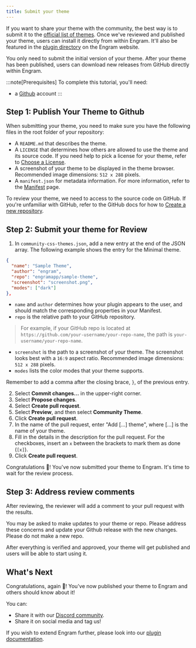 ```yaml
---
title: Submit your theme
---
```


If you want to share your theme with the community, the best way is to submit it to the [official list of themes](https://github.com/engramapp/releases/blob/main/community-css-themes.json). Once we've reviewed and published your theme, users can install it directly from within Engram. It'll also be featured in the [plugin directory]() on the Engram website.

You only need to submit the initial version of your theme. After your theme has been published, users can download new releases from GitHub directly within Engram.

:::note[Prerequisites]
To complete this tutorial, you'll need:
- a [Github](https://github.com/) account
:::

Step 1: Publish Your Theme to Github
---

<!-- :::note
If you created your theme from one of our template repositories, you may skip this step.
::: -->

When submitting your theme, you need to make sure you have the following files in the root folder of your repository:
- A `README.md` that describes the theme.
- A `LICENSE` that determines how others are allowed to use the theme and its source code. If you need help to pick a license for your theme, refer to [Choose a License](https://choosealicense.com/).
- A screenshot of your theme to be displayed in the theme browser. Recommended image dimensions: `512 x 288` pixels.
- A `manifest.json` for metadata information. For more information, refer to the [Manifest](/reference/manifest) page.

To review your theme, we need to access to the source code on GitHub. If you're unfamiliar with GitHub, refer to the GitHub docs for how to [Create a new repository](https://docs.github.com/en/repositories/creating-and-managing-repositories/creating-a-new-repository).

Step 2: Submit your theme for Review
---

1. In `community-css-themes.json`, add a new entry at the end of the JSON array. The following example shows the entry for the Minimal theme.
```json
{
  "name": "Sample Theme",
  "author": "engram",
  "repo": "engramapp/sample-theme",
  "screenshot": "screenshot.png",
  "modes": ["dark"]
},
```
- `name` and `author` determines how your plugin appears to the user, and should match the corresponding properties in your Manifest.
- `repo` is the relative path to your GitHub repository. 
> For example, if your GitHub repo is located at `https://github.com/your-username/your-repo-name`, the path is `your-username/your-repo-name`.
- `screenshot` is the path to a screenshot of your theme. The screenshot looks best with a `16:9` aspect ratio. Recommended image dimensions: `512 x 288` pixels.
- `modes` lists the color modes that your theme supports.

Remember to add a comma after the closing brace, `}`, of the previous entry.

2. Select **Commit changes...** in the upper-right corner.
3. Select **Propose changes**.
4. Select **Create pull request**.
5. Select **Preview**, and then select **Community Theme**.
6. Click **Create pull request**.
7. In the name of the pull request, enter "Add [...] theme", where [...] is the name of your theme.
8. Fill in the details in the description for the pull request. For the checkboxes, insert an `x` between the brackets to mark them as done (`[x]`).
9. Click **Create pull request**.

Congratulations 🥳! You've now submitted your theme to Engram. It's time to wait for the review process.

Step 3: Address review comments
---
After reviewing, the reviewer will add a comment to your pull request with the results.

You may be asked to make updates to your theme or repo. Please address these concerns and update your Github release with the new changes. Please do not make a new repo.

After everything is verified and approved, your theme will get published and users will be able to start using it.

What's Next
---

Congratulations, again 🥳! You've now published your theme to Engram and others should know about it!

You can:
- Share it with our [Discord community](/). <!-- You will need the **developer** [role](/) to post in `#updates`. -->
- Share it on social media and tag us!

If you wish to extend Engram further, please look into our [plugin documentation](/plugins/build-a-plugin).
